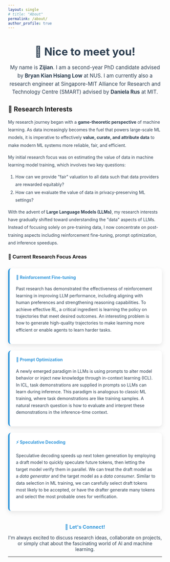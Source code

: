 ```yaml
---
layout: single
# title: "About"
permalink: /about/
author_profile: true
---
```


<div style="text-align: center; margin-bottom: 2em;">
  <h2 style="color: #2c3e50; font-size: 2.5em; margin-bottom: 0.5em;">👋 Nice to meet you!</h2>
  <p style="font-size: 1.2em; color: #2c3e50; line-height: 1.6;">
    My name is <strong>Zijian</strong>. I am a second-year PhD candidate advised by <strong>Bryan Kian Hsiang Low</strong> at NUS. 
    I am currently also a research engineer at Singapore-MIT Alliance for Research and Technology Centre (SMART) 
    advised by <strong>Daniela Rus</strong> at MIT.
  </p>
</div>

## 🔬 Research Interests

<div style="color: #2c3e50; line-height: 1.8; margin: 1em 0;">

My research journey began with a <strong>game-theoretic perspective</strong> of machine learning. As data increasingly becomes the fuel that powers large-scale ML models, it is imperative to effectively <strong>value, curate, and attribute data</strong> to make modern ML systems more reliable, fair, and efficient.

My initial research focus was on estimating the value of data in machine learning model training, which involves two key questions:
1. How can we provide "fair" valuation to all data such that data providers are rewarded equitably?
2. How can we evaluate the value of data in privacy-preserving ML settings?

With the advent of <strong>Large Language Models (LLMs)</strong>, my research interests have gradually shifted toward understanding the "data" aspects of LLMs. Instead of focusing solely on pre-training data, I now concentrate on post-training aspects including reinforcement fine-tuning, prompt optimization, and inference speedups.

</div>

### 🎯 Current Research Focus Areas

<div style="display: flex; flex-direction: column; gap: 1.5em; margin: 2em 0;">

<div style="background: #fff; padding: 1.5em; border-radius: 10px; box-shadow: 0 5px 15px rgba(0,0,0,0.1); border-left: 5px solid #3498db;">
  <h4 style="color: #3498db; margin-top: 0;">🚀 Reinforcement Fine-tuning</h4>
  <p style="line-height: 1.6; color: #2c3e50;">
    Past research has demonstrated the effectiveness of reinforcement learning in improving LLM performance, including aligning with human preferences and strengthening reasoning capabilities. To achieve effective RL, a critical ingredient is learning the policy on trajectories that meet desired outcomes. An interesting problem is how to generate high-quality trajectories to make learning more efficient or enable agents to learn harder tasks.
  </p>
</div>

<div style="background: #fff; padding: 1.5em; border-radius: 10px; box-shadow: 0 5px 15px rgba(0,0,0,0.1); border-left: 5px solid #3498db;">
  <h4 style="color: #3498db; margin-top: 0;">💬 Prompt Optimization</h4>
  <p style="line-height: 1.6; color: #2c3e50;">
    A newly emerged paradigm in LLMs is using prompts to alter model behavior or inject new knowledge through in-context learning (ICL). In ICL, task demonstrations are supplied in prompts so LLMs can learn during inference. This paradigm is analogous to classic ML training, where task demonstrations are like training samples. A natural research question is how to evaluate and interpret these demonstrations in the inference-time context.
  </p>
</div>

<div style="background: #fff; padding: 1.5em; border-radius: 10px; box-shadow: 0 5px 15px rgba(0,0,0,0.1); border-left: 5px solid #3498db;">
  <h4 style="color: #3498db; margin-top: 0;">⚡ Speculative Decoding</h4>
  <p style="line-height: 1.6; color: #2c3e50;">
    Speculative decoding speeds up next token generation by employing a draft model to quickly speculate future tokens, then letting the target model verify them in parallel. We can treat the draft model as a <em>data generator</em> and the target model as a <em>data consumer</em>. Similar to data selection in ML training, we can carefully select draft tokens most likely to be accepted, or have the drafter generate many tokens and select the most probable ones for verification.
  </p>
</div>

</div>

<div style="text-align: center; margin-top: 3em;">
  <h3 style="color: #3498db; margin-bottom: 1em;">🌟 Let's Connect!</h3>
  <p style="color: #2c3e50; font-size: 1.1em; margin: 0;">
    I'm always excited to discuss research ideas, collaborate on projects, or simply chat about the fascinating world of AI and machine learning.
  </p>
</div>

---

